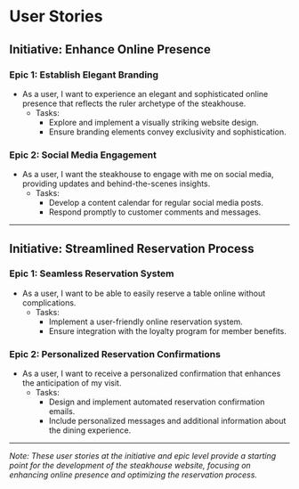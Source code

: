 # User Stories

## Initiative: Enhance Online Presence

### Epic 1: Establish Elegant Branding

- As a user, I want to experience an elegant and sophisticated online presence that reflects the ruler archetype of the steakhouse.
  - Tasks:
    - Explore and implement a visually striking website design.
    - Ensure branding elements convey exclusivity and sophistication.

### Epic 2: Social Media Engagement

- As a user, I want the steakhouse to engage with me on social media, providing updates and behind-the-scenes insights.
  - Tasks:
    - Develop a content calendar for regular social media posts.
    - Respond promptly to customer comments and messages.

---

## Initiative: Streamlined Reservation Process

### Epic 1: Seamless Reservation System

- As a user, I want to be able to easily reserve a table online without complications.
  - Tasks:
    - Implement a user-friendly online reservation system.
    - Ensure integration with the loyalty program for member benefits.

### Epic 2: Personalized Reservation Confirmations

- As a user, I want to receive a personalized confirmation that enhances the anticipation of my visit.
  - Tasks:
    - Design and implement automated reservation confirmation emails.
    - Include personalized messages and additional information about the dining experience.

---

*Note: These user stories at the initiative and epic level provide a starting point for the development of the steakhouse website, focusing on enhancing online presence and optimizing the reservation process.*
